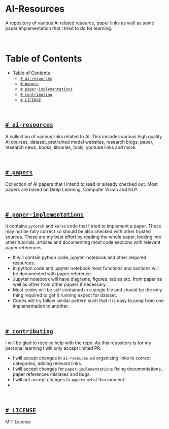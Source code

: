 # AI-Resources

A repository of various AI related resource, paper links as well as some paper implementation that I tried to do for learning.

<br>

# Table of Contents
- [Table of Contents](#table-of-contents)
  * [`# ai-resources`](#-ai-resources)
  * [`# papers`](#-papers)
  * [`# paper-implementations`](#-paper-implementations)
  * [`# contributing`](#-contributing)
  * [`# LICENSE`](#-license)


<br>

## [`# ai-resources`](https://github.com/quickgrid/AI-Resources/blob/master/ai-resources.md)

A collection of various links related to AI. This includes various high quality AI courses, dataset, pretrained model websites, research blogs, paper, research news, books, libraries, tools, youtube links and more.

<br>

## [`# papers`](https://github.com/quickgrid/AI-Resources/blob/master/papers.md)

Collection of AI papers that I intend to read or already checked out. Most papers are based on Deep Learning, Computer Vision and NLP.

<br>

## [`# paper-implementations`](https://github.com/quickgrid/AI-Resources/tree/master/paper-implementations)

It contains `pytorch` and `keras` code that I tried to implement a paper. These may not be fully correct so should be also checked with other trusted sources. These are my best effort by reading the whole paper, looking into other tutorials, articles and documenting most code sections with relevant paper references. 

- It will contain python code, jupyter notebook and other required resources. 
- In python code and jupyter notebook most functions and sections will be documented with paper reference. 
- Jupyter notebook will have diagrams, figures, tables etc. from paper as well as other from other papers if necessary. 
- Most codes will be self contained in a single file and should be the only thing required to get it running expect for dataset.
- Codes will try follow similar pattern such that it is easy to jump from one implementation to another.

<br>

## [`# contributing`](https://github.com/quickgrid/AI-Resources/blob/master/contributing.md)

I will be glad to receive help with the repo. As this repository is for my personal learning I will only accept limited PR. 

- I will accept changes in `ai-resouces.md` organizing links to correct categories, adding relevant links.
- I will accept changes for `paper-implementations` fixing documentations, paper references mistakes and bugs.
- I will not accept changes to `papers.md` at this moment.
- 
<br>

## [`# LICENSE`](https://github.com/quickgrid/AI-Resources/blob/master/LICENSE)

MIT License
